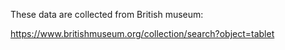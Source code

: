 These data are collected from British museum:

https://www.britishmuseum.org/collection/search?object=tablet
